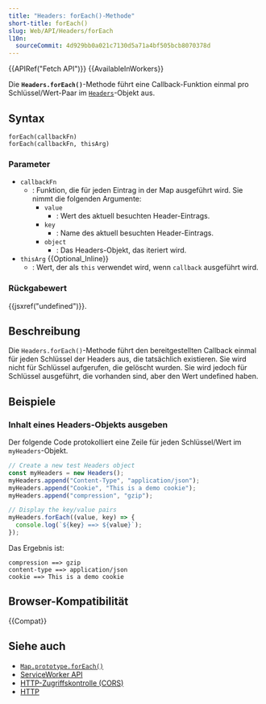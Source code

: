 ```yaml
---
title: "Headers: forEach()-Methode"
short-title: forEach()
slug: Web/API/Headers/forEach
l10n:
  sourceCommit: 4d929bb0a021c7130d5a71a4bf505bcb8070378d
---
```


{{APIRef("Fetch API")}} {{AvailableInWorkers}}

Die **`Headers.forEach()`**-Methode führt eine Callback-Funktion einmal pro Schlüssel/Wert-Paar im [`Headers`](/de/docs/Web/API/Headers)-Objekt aus.

## Syntax

```js-nolint
forEach(callbackFn)
forEach(callbackFn, thisArg)
```

### Parameter

- `callbackFn`
  - : Funktion, die für jeden Eintrag in der Map ausgeführt wird. Sie nimmt die folgenden Argumente:
    - `value`
      - : Wert des aktuell besuchten Header-Eintrags.
    - `key`
      - : Name des aktuell besuchten Header-Eintrags.
    - `object`
      - : Das Headers-Objekt, das iteriert wird.
- `thisArg` {{Optional_Inline}}
  - : Wert, der als `this` verwendet wird, wenn `callback` ausgeführt wird.

### Rückgabewert

{{jsxref("undefined")}}.

## Beschreibung

Die `Headers.forEach()`-Methode führt den bereitgestellten Callback einmal für jeden Schlüssel der Headers aus, die tatsächlich existieren. Sie wird nicht für Schlüssel aufgerufen, die gelöscht wurden. Sie wird jedoch für Schlüssel ausgeführt, die vorhanden sind, aber den Wert undefined haben.

## Beispiele

### Inhalt eines Headers-Objekts ausgeben

Der folgende Code protokolliert eine Zeile für jeden Schlüssel/Wert im `myHeaders`-Objekt.

```js
// Create a new test Headers object
const myHeaders = new Headers();
myHeaders.append("Content-Type", "application/json");
myHeaders.append("Cookie", "This is a demo cookie");
myHeaders.append("compression", "gzip");

// Display the key/value pairs
myHeaders.forEach((value, key) => {
  console.log(`${key} ==> ${value}`);
});
```

Das Ergebnis ist:

```plain
compression ==> gzip
content-type ==> application/json
cookie ==> This is a demo cookie
```

## Browser-Kompatibilität

{{Compat}}

## Siehe auch

- [`Map.prototype.forEach()`](/de/docs/Web/JavaScript/Reference/Global_Objects/Map/forEach)
- [ServiceWorker API](/de/docs/Web/API/Service_Worker_API)
- [HTTP-Zugriffskontrolle (CORS)](/de/docs/Web/HTTP/Guides/CORS)
- [HTTP](/de/docs/Web/HTTP)
